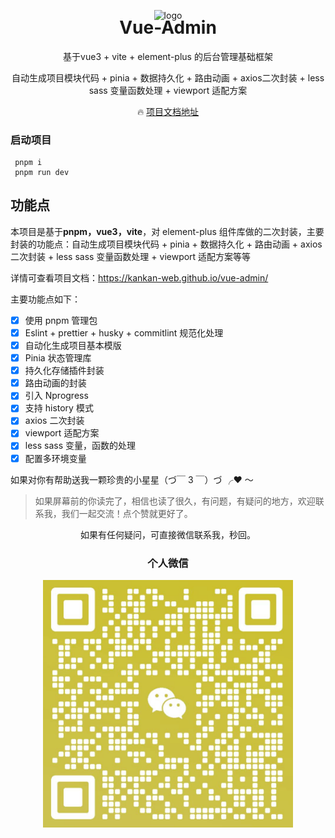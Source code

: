 <p align="center">
 <img alt="logo" src="https://vuejs.org/images/logo.png" width="100" height="100">
</p>
<h1 align="center" style='margin-top: -20px'>Vue-Admin</h1>
<p align="center">基于vue3 + vite + element-plus 的后台管理基础框架</p>
<p align="center">自动生成项目模块代码 + pinia + 数据持久化 + 路由动画 + axios二次封装 + less sass 变量函数处理 + viewport 适配方案</p>

<p align="center">
  🔥 <a href="https://kankan-web.github.io/vue-admin/">项目文档地址</a>
</p>

<h3>启动项目</h3>

```
 pnpm i
 pnpm run dev
```

## 功能点

本项目是基于**pnpm，vue3，vite**，对 element-plus 组件库做的二次封装，主要封装的功能点：自动生成项目模块代码 + pinia + 数据持久化 + 路由动画 + axios 二次封装 + less sass 变量函数处理 + viewport 适配方案等等

详情可查看项目文档：https://kankan-web.github.io/vue-admin/

主要功能点如下：

- [x] 使用 pnpm 管理包
- [x] Eslint + prettier + husky + commitlint 规范化处理
- [x] 自动化生成项目基本模版
- [x] Pinia 状态管理库
- [x] 持久化存储插件封装
- [x] 路由动画的封装
- [x] 引入 Nprogress
- [x] 支持 history 模式
- [x] axios 二次封装
- [x] viewport 适配方案
- [x] less sass 变量，函数的处理
- [x] 配置多环境变量

如果对你有帮助送我一颗珍贵的小星星（づ￣ 3 ￣）づ ╭❤ ～

> 如果屏幕前的你读完了，相信也读了很久，有问题，有疑问的地方，欢迎联系我，我们一起交流！点个赞就更好了。

<p align="center">如果有任何疑问，可直接微信联系我，秒回。</p>
<h3 align='center'>个人微信</h3>

<p style='display:flex;justify-content: center;align-items: center'>
<img alt="logo" style='display:flex;text-align:left' src="./src/assets/image/wx.png" width="400">
</p>
